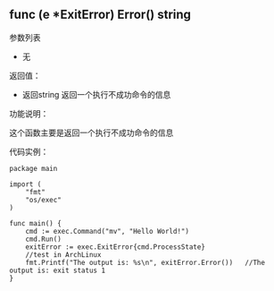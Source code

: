## func (e *ExitError) Error() string

参数列表

- 无

返回值：

- 返回string 返回一个执行不成功命令的信息

功能说明：

这个函数主要是返回一个执行不成功命令的信息

代码实例：

    package main

    import (
        "fmt"
        "os/exec"
    )

    func main() {
        cmd := exec.Command("mv", "Hello World!")
        cmd.Run()
        exitError := exec.ExitError{cmd.ProcessState}
        //test in ArchLinux
        fmt.Printf("The output is: %s\n", exitError.Error())   //The output is: exit status 1
    }
